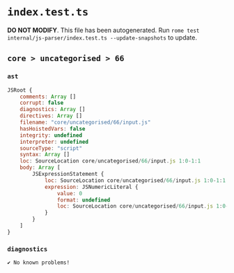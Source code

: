 # `index.test.ts`

**DO NOT MODIFY**. This file has been autogenerated. Run `rome test internal/js-parser/index.test.ts --update-snapshots` to update.

## `core > uncategorised > 66`

### `ast`

```javascript
JSRoot {
	comments: Array []
	corrupt: false
	diagnostics: Array []
	directives: Array []
	filename: "core/uncategorised/66/input.js"
	hasHoistedVars: false
	integrity: undefined
	interpreter: undefined
	sourceType: "script"
	syntax: Array []
	loc: SourceLocation core/uncategorised/66/input.js 1:0-1:1
	body: Array [
		JSExpressionStatement {
			loc: SourceLocation core/uncategorised/66/input.js 1:0-1:1
			expression: JSNumericLiteral {
				value: 0
				format: undefined
				loc: SourceLocation core/uncategorised/66/input.js 1:0-1:1
			}
		}
	]
}
```

### `diagnostics`

```
✔ No known problems!

```
